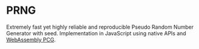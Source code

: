 # PRNG
Extremely fast yet highly reliable and reproducible Pseudo Random Number Generator with seed. Implementation in JavaScript using native APIs and [WebAssembly PCG](https://github.com/cristian-5/pcg-random-wasm).

